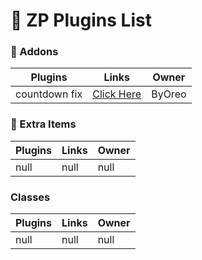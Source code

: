 # 📂 ZP Plugins List

### 🧩 Addons
Plugins  | Links | Owner
------------- | ------------- | ------------- |
countdown fix  | [Click Here](https://github.com/byoreo/zp-countdown-fix) | ByOreo

### 🔨 Extra Items
Plugins | Links | Owner
------------- | ------------- | ------------- |
null | null | null |

### Classes
Plugins | Links | Owner
------------- | ------------- | ------------- |
null | null | null |
